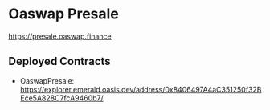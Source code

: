 # Oaswap Presale

https://presale.oaswap.finance

## Deployed Contracts

- OaswapPresale: https://explorer.emerald.oasis.dev/address/0x8406497A4aC351250f32BEce5A828C7fcA9460b7/
